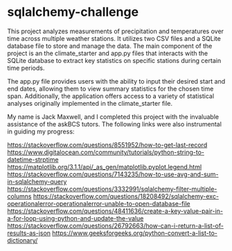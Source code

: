 # sqlalchemy-challenge
This project analyzes measurements of precipitation and temperatures over time across multiple weather stations. It utilizes two CSV files and a SQLite database file to store and manage the data. The main component of the project is an the climate_starter and app.py files that interacts with the SQLite database to extract key statistics on specific stations during certain time periods.

The app.py file provides users with the ability to input their desired start and end dates, allowing them to view summary statistics for the chosen time span. Additionally, the application offers access to a variety of statistical analyses originally implemented in the climate_starter file.

My name is Jack Maxwell, and I completed this project with the invaluable assistance of the askBCS tutors. The following links were also instrumental in guiding my progress:

  https://stackoverflow.com/questions/8551952/how-to-get-last-record
  https://www.digitalocean.com/community/tutorials/python-string-to-datetime-strptime
  https://matplotlib.org/3.1.1/api/_as_gen/matplotlib.pyplot.legend.html
  https://stackoverflow.com/questions/7143235/how-to-use-avg-and-sum-in-sqlalchemy-query
  https://stackoverflow.com/questions/3332991/sqlalchemy-filter-multiple-columns
  https://stackoverflow.com/questions/18208492/sqlalchemy-exc-operationalerror-operationalerror-unable-to-open-database-file
  https://stackoverflow.com/questions/48411636/create-a-key-value-pair-in-a-for-loop-using-python-and-update-the-value
  https://stackoverflow.com/questions/26792663/how-can-i-return-a-list-of-results-as-json
  https://www.geeksforgeeks.org/python-convert-a-list-to-dictionary/
